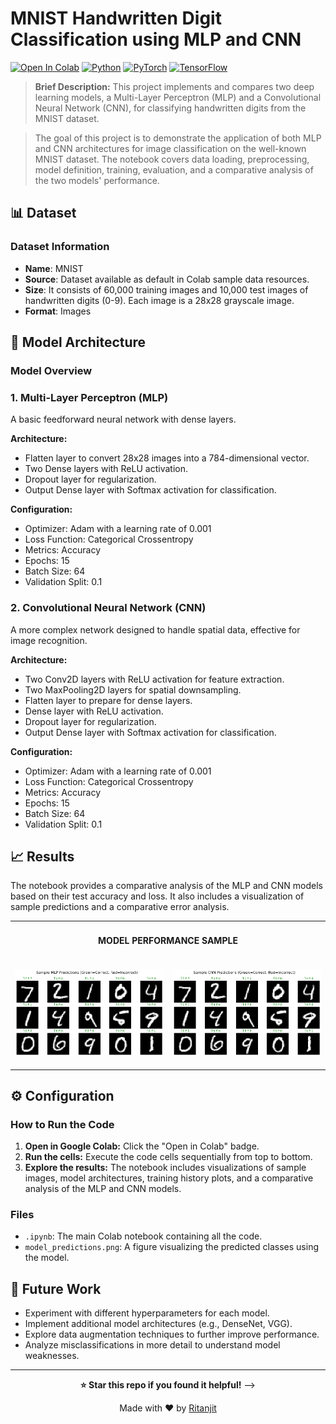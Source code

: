 # MNIST Handwritten Digit Classification using MLP and CNN

[![Open In Colab](https://colab.research.google.com/assets/colab-badge.svg)](https://colab.research.google.com/drive/1oNBCiY9seWZBn2klBAfwMjHt8MIxLviD?usp=sharing)
[![Python](https://img.shields.io/badge/Python_3.9_+-3776AB?logo=python&logoColor=FF6F00)](https://www.python.org/downloads/)
[![PyTorch](https://img.shields.io/badge/PyTorch-2.0+-EE4C2C?logo=pytorch)](https://pytorch.org)
[![TensorFlow](https://img.shields.io/badge/TensorFlow-2.0+-FF6F00?logo=tensorflow)](https://tensorflow.org)

<!--
[![PyTorch](https://img.shields.io/badge/PyTorch-2.0+-EE4C2C?logo=pytorch)](https://pytorch.org)
-->


> **Brief Description:** This project implements and compares two deep learning models, a Multi-Layer Perceptron (MLP) and a Convolutional Neural Network (CNN), for classifying handwritten digits from the MNIST dataset. 

> The goal of this project is to demonstrate the application of both MLP and CNN architectures for image classification on the well-known MNIST dataset. The notebook covers data loading, preprocessing, model definition, training, evaluation, and a comparative analysis of the two models' performance.


## 📊 Dataset

### Dataset Information

- **Name**: MNIST
- **Source**: Dataset available as default in Colab sample data resources.
- **Size**:  It consists of 60,000 training images and 10,000 test images of handwritten digits (0-9). Each image is a 28x28 grayscale image.
- **Format**: Images
  

## 🧠 Model Architecture

### Model Overview

### 1. Multi-Layer Perceptron (MLP)

A basic feedforward neural network with dense layers.

**Architecture:**

- Flatten layer to convert 28x28 images into a 784-dimensional vector.
- Two Dense layers with ReLU activation.
- Dropout layer for regularization.
- Output Dense layer with Softmax activation for classification.

**Configuration:**

- Optimizer: Adam with a learning rate of 0.001
- Loss Function: Categorical Crossentropy
- Metrics: Accuracy
- Epochs: 15
- Batch Size: 64
- Validation Split: 0.1

### 2. Convolutional Neural Network (CNN)

A more complex network designed to handle spatial data, effective for image recognition.

**Architecture:**

- Two Conv2D layers with ReLU activation for feature extraction.
- Two MaxPooling2D layers for spatial downsampling.
- Flatten layer to prepare for dense layers.
- Dense layer with ReLU activation.
- Dropout layer for regularization.
- Output Dense layer with Softmax activation for classification.

**Configuration:**

- Optimizer: Adam with a learning rate of 0.001
- Loss Function: Categorical Crossentropy
- Metrics: Accuracy
- Epochs: 15
- Batch Size: 64
- Validation Split: 0.1


## 📈 Results

The notebook provides a comparative analysis of the MLP and CNN models based on their test accuracy and loss. It also includes a visualization of sample predictions and a comparative error analysis.

<table>

<tr>
<td colspan="2" align="center">

#### MODEL PERFORMANCE SAMPLE

</td>
</tr>

<tr>
<td>

![Performance Comparison](https://raw.githubusercontent.com/ritanjit/MNIST_Digit_Classification_MLP_CNN/main/model_predictions_MLP.png) 

</td>
<td>

![Performance Comparison](https://raw.githubusercontent.com/ritanjit/MNIST_Digit_Classification_MLP_CNN/main/model_predictions_CNN.png) 

</td>
</tr>
</table>


## ⚙️ Configuration

### How to Run the Code

1.  **Open in Google Colab:** Click the "Open in Colab" badge.
2.  **Run the cells:** Execute the code cells sequentially from top to bottom.
3.  **Explore the results:** The notebook includes visualizations of sample images, model architectures, training history plots, and a comparative analysis of the MLP and CNN models.

### Files

*   `.ipynb`: The main Colab notebook containing all the code.
*   `model_predictions.png`: A figure visualizing the predicted classes using the model.

## 🚀 Future Work

*   Experiment with different hyperparameters for each model.
*   Implement additional model architectures (e.g., DenseNet, VGG).
*   Explore data augmentation techniques to further improve performance.
*   Analyze misclassifications in more detail to understand model weaknesses.

---

<div align="center">

**⭐ Star this repo if you found it helpful!**
-->

Made with ❤️ by [Ritanjit](https://github.com/ritanjit)

</div>
